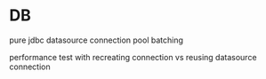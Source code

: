 # DB
pure jdbc
datasource
connection pool
batching

performance test with recreating connection vs reusing datasource connection
